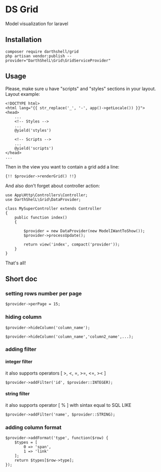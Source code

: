 # DS Grid
Model visualization for laravel

## Installation

    composer require darthshell/grid
    php artisan vendor:publish --provider="DarthShelL\Grid\GridServiceProvider"


## Usage

Please, make sure u have "scripts" and "styles" sections in your layout.
Layout example:
    
    <!DOCTYPE html>
    <html lang="{{ str_replace('_', '-', app()->getLocale()) }}">
    <head>
        ...
        <!-- Styles -->
        ...
        @yield('styles')
    
        <!-- Scripts -->
        ...
        @yield('scripts')
    </head>
    ...

Then in the view you want to contain a grid add a line:

    {!! $provider->renderGrid() !!}
    
And also don't forget about controller action:

    use App\Http\Controllers\Controller;
    use DarthShelL\Grid\DataProvider;
    
    class MySuperController extends Controller
    {
        public function index()
        {
    
            $provider = new DataProvider(new ModelIWantToShow());
            $provider->processUpdate();
    
            return view('index', compact('provider'));
        }
    }

That's all!


## Short doc

### setting rows number per page

`$provider->perPage = 15;`

### hiding column

`$provider->hideColumn('column_name');`

`$provider->hideColumn('column_name','column2_name',...);`

### adding filter

#### integer filter
 it also supports operators [ >, <, =, >=, <=, >< ]

`$provider->addFilter('id', $provider::INTEGER);`

#### string filter
 it also supports operator [ % ] with sintax equal to SQL LIKE

`$provider->addFilter('name', $provider::STRING);`

### adding column format

    $provider->addFormat('type', function($row) {
        $types = [
            0 => 'span',
            1 => 'link'
        ];
        return $types[$row->type];
    });
